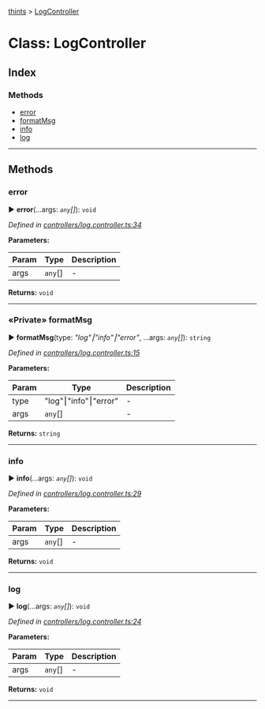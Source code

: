 [thints](../README.md) > [LogController](../classes/logcontroller.md)



# Class: LogController

## Index

### Methods

* [error](logcontroller.md#error)
* [formatMsg](logcontroller.md#formatmsg)
* [info](logcontroller.md#info)
* [log](logcontroller.md#log)



---

## Methods
<a id="error"></a>

###  error

► **error**(...args: *`any`[]*): `void`




*Defined in [controllers/log.controller.ts:34](https://github.com/digitalinfluencers/ThinTS/blob/d7cbdeb/src/controllers/log.controller.ts#L34)*



**Parameters:**

| Param | Type | Description |
| ------ | ------ | ------ |
| args | `any`[]   |  - |





**Returns:** `void`





___

<a id="formatmsg"></a>

### «Private» formatMsg

► **formatMsg**(type: *"log"⎮"info"⎮"error"*, ...args: *`any`[]*): `string`




*Defined in [controllers/log.controller.ts:15](https://github.com/digitalinfluencers/ThinTS/blob/d7cbdeb/src/controllers/log.controller.ts#L15)*



**Parameters:**

| Param | Type | Description |
| ------ | ------ | ------ |
| type | "log"⎮"info"⎮"error"   |  - |
| args | `any`[]   |  - |





**Returns:** `string`





___

<a id="info"></a>

###  info

► **info**(...args: *`any`[]*): `void`




*Defined in [controllers/log.controller.ts:29](https://github.com/digitalinfluencers/ThinTS/blob/d7cbdeb/src/controllers/log.controller.ts#L29)*



**Parameters:**

| Param | Type | Description |
| ------ | ------ | ------ |
| args | `any`[]   |  - |





**Returns:** `void`





___

<a id="log"></a>

###  log

► **log**(...args: *`any`[]*): `void`




*Defined in [controllers/log.controller.ts:24](https://github.com/digitalinfluencers/ThinTS/blob/d7cbdeb/src/controllers/log.controller.ts#L24)*



**Parameters:**

| Param | Type | Description |
| ------ | ------ | ------ |
| args | `any`[]   |  - |





**Returns:** `void`





___


